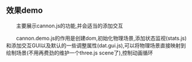## 效果demo

&#160; &#160; &#160; &#160;主要展示cannon.js的功能,并会适当的添加交互

&#160; &#160; &#160; &#160;cannon.demo.js的作用是创建dom,初始化物理场景,添加状态监视(stats.js)和添加交互GUI以及默认的一些调整属性(dat.gui.js),可以将物理场景直接映射到绘制场景(不用再费劲的维护一个three.js scene了),控制动画循环